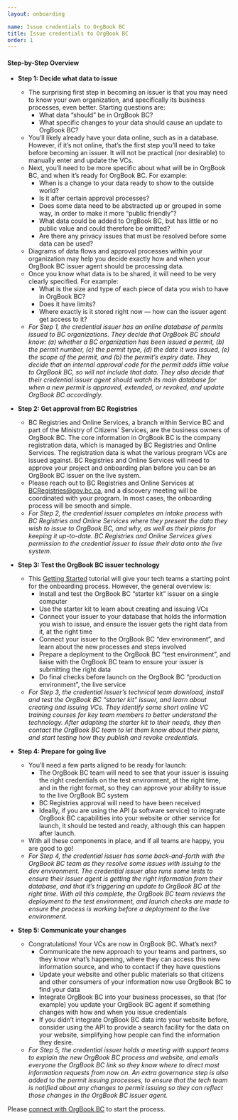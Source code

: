 ```yaml
---
layout: onboarding

name: Issue credentials to OrgBook BC
title: Issue credentials to OrgBook BC
order: 1
---
```

#### **Step-by-Step Overview**
- **Step 1: Decide what data to issue**
  - The surprising first step in becoming an issuer is that you may need to know your own organization, and specifically its business processes, even better. Starting questions are:
    - What data “should” be in OrgBook BC?
    - What specific changes to your data should cause an update to OrgBook BC?
  - You’ll likely already have your data online, such as in a database. However, if it’s not online, that’s the first step you’ll need to take before becoming an issuer. It will not be practical (nor desirable) to manually enter and update the VCs.
  - Next, you’ll need to be more specific about what will be in OrgBook BC, and when it’s ready for OrgBook BC. For example:
    - When is a change to your data ready to show to the outside world?
    - Is it after certain approval processes?
    - Does some data need to be abstracted up or grouped in some way, in order to make it more “public friendly”?
    - What data could be added to OrgBook BC, but has little or no public value and could therefore be omitted?
    - Are there any privacy issues that must be resolved before some data can be used?
  - Diagrams of data flows and approval processes within your organization may help you decide exactly how and when your OrgBook BC issuer agent should be processing data.
  - Once you know what data is to be shared, it will need to be very clearly specified. For example:
    - What is the size and type of each piece of data you wish to have in OrgBook BC?
    - Does it have limits?
    - Where exactly is it stored right now — how can the issuer agent get access to it?
  - *For Step 1, the credential issuer has an online database of permits issued to BC organizations. They decide that OrgBook BC should know: (a) whether a BC organization has been issued a permit, (b) the permit number, (c) the permit type, (d) the date it was issued, (e) the scope of the permit, and (b) the permit’s expiry date. They decide that an internal approval code for the permit adds little value to OrgBook BC, so will not include that data. They also decide that their credential issuer agent should watch its main database for when a new permit is approved, extended, or revoked, and update OrgBook BC accordingly.*

- **Step 2: Get approval from BC Registries**
  - BC Registries and Online Services, a branch within Service BC and part of the Ministry of Citizens’ Services, are the business owners of OrgBook BC. The core information in OrgBook BC is the company registration data, which is managed by BC Registries and Online Services. The registration data is what the various program VCs are issued against. BC Registries and Online Services will need to approve your project and onboarding plan before you can be an OrgBook BC issuer on the live system.
  - Please reach out to BC Registries and Online Services at BCRegistries@gov.bc.ca, and a discovery meeting will be coordinated with your program. In most cases, the onboarding process will be smooth and simple.
  - *For Step 2, the credential issuer completes an intake process with BC Registries and Online Services where they present the data they wish to issue to OrgBook BC, and why, as well as their plans for keeping it up-to-date. BC Registries and Online Services gives permission to the credential issuer to issue their data onto the live system.*

- **Step 3: Test the OrgBook BC issuer technology**
  - This [Getting Started](https://github.com/bcgov/aries-vcr-issuer-controller/blob/master/GettingStartedTutorial.md) tutorial will give your tech teams a starting point for the onboarding process. However, the general overview is:
    - Install and test the OrgBook BC “starter kit” issuer on a single computer
    - Use the starter kit to learn about creating and issuing VCs
    - Connect your issuer to your database that holds the information you wish to issue, and ensure the issuer gets the right data from it, at the right time
    - Connect your issuer to the OrgBook BC “dev environment”, and learn about the new processes and steps involved
    - Prepare a deployment to the OrgBook BC “test environment”, and liaise with the OrgBook BC team to ensure your issuer is submitting the right data
    - Do final checks before launch on the OrgBook BC “production environment”, the live service
  - *For Step 3, the credential issuer’s technical team download, install and test the OrgBook BC “starter kit” issuer, and learn about creating and issuing VCs. They identify some short online VC training courses for key team members to better understand the technology. After adapting the starter kit to their needs, they then contact the OrgBook BC team to let them know about their plans, and start testing how they publish and revoke credentials.*

- **Step 4: Prepare for going live**
  - You’ll need a few parts aligned to be ready for launch:
    - The OrgBook BC team will need to see that your issuer is issuing the right credentials on the test environment, at the right time, and in the right format, so they can approve your ability to issue to the live OrgBook BC system
    - BC Registries approval will need to have been received
    - Ideally, if you are using the API (a software service) to integrate OrgBook BC capabilities into your website or other service for launch, it should be tested and ready, although this can happen after launch.
  - With all these components in place, and if all teams are happy, you are good to go!
  - *For Step 4, the credential issuer has some back-and-forth with the OrgBook BC team as they resolve some issues with issuing to the dev environment. The credential issuer also runs some tests to ensure their issuer agent is getting the right information from their database, and that it’s triggering an update to OrgBook BC at the right time. With all this complete, the OrgBook BC team reviews the deployment to the test environment, and launch checks are made to ensure the process is working before a deployment to the live environment.*

- **Step 5: Communicate your changes**
  - Congratulations! Your VCs are now in OrgBook BC. What’s next?
    - Communicate the new approach to your teams and partners, so they know what’s happening, where they can access this new information source, and who to contact if they have questions
    - Update your website and other public materials so that citizens and other consumers of your information now use OrgBook BC to find your data
    - Integrate OrgBook BC into your business processes, so that (for example) you update your OrgBook BC agent if something changes with how and when you issue credentials
    - If you didn’t integrate OrgBook BC data into your website before, consider using the API to provide a search facility for the data on your website, simplifying how people can find the information they desire.
  - *For Step 5, the credential issuer holds a meeting with support teams to explain the new OrgBook BC process and website, and emails everyone the OrgBook BC link so they know where to direct most information requests from now on. An extra governance step is also added to the permit issuing processes, to ensure that the tech team is notified about any changes to permit issuing so they can reflect those changes in the OrgBook BC issuer agent.*

Please [connect with OrgBook BC](https://www.orgbook.gov.bc.ca/en/connect) to start the process.
